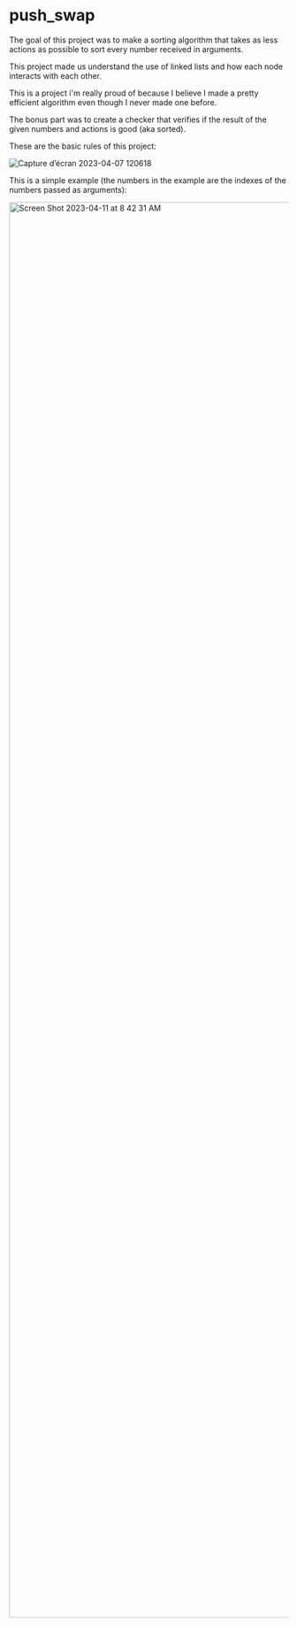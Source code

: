 # push_swap

The goal of this project was to make a sorting algorithm that takes as less actions as possible to sort every number received in arguments.

This project made us understand the use of linked lists and how each node interacts with each other.

This is a project i'm really proud of because I believe I made a pretty efficient algorithm even though I never made one before.

The bonus part was to create a checker that verifies if the result of the given numbers and actions is good (aka sorted).

These are the basic rules of this project:

![Capture d’écran 2023-04-07 120618](https://user-images.githubusercontent.com/100093373/230640752-63319e82-7c14-42c5-b4c7-5ff2e9a5a030.png)

This is a simple example (the numbers in the example are the indexes of the numbers passed as arguments):

<img width="2560" alt="Screen Shot 2023-04-11 at 8 42 31 AM" src="https://user-images.githubusercontent.com/100093373/231165767-846aa5d9-53dc-4c73-89f5-aec932a856d5.png">
